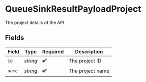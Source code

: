 # QueueSinkResultPayloadProject

The project details of the API


## Fields

| Field              | Type               | Required           | Description        |
| ------------------ | ------------------ | ------------------ | ------------------ |
| `id`               | *string*           | :heavy_check_mark: | The project ID     |
| `name`             | *string*           | :heavy_check_mark: | The project name   |